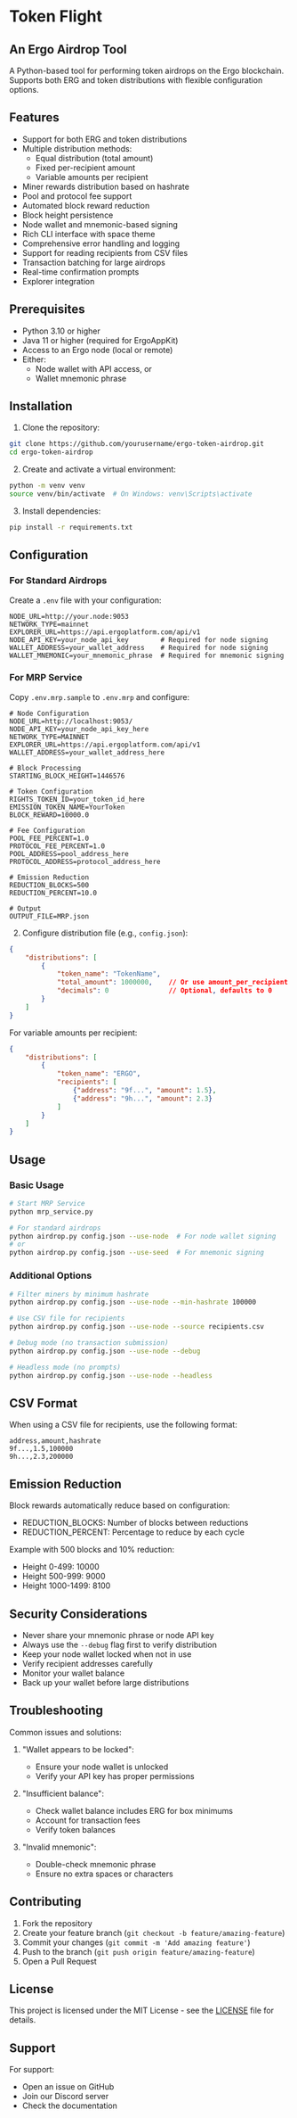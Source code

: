 # Token Flight 
## An Ergo Airdrop Tool

A Python-based tool for performing token airdrops on the Ergo blockchain. Supports both ERG and token distributions with flexible configuration options.

## Features

- Support for both ERG and token distributions
- Multiple distribution methods:
  - Equal distribution (total amount)
  - Fixed per-recipient amount
  - Variable amounts per recipient
- Miner rewards distribution based on hashrate
- Pool and protocol fee support
- Automated block reward reduction
- Block height persistence
- Node wallet and mnemonic-based signing
- Rich CLI interface with space theme
- Comprehensive error handling and logging
- Support for reading recipients from CSV files
- Transaction batching for large airdrops
- Real-time confirmation prompts
- Explorer integration

## Prerequisites

- Python 3.10 or higher
- Java 11 or higher (required for ErgoAppKit)
- Access to an Ergo node (local or remote)
- Either:
  - Node wallet with API access, or
  - Wallet mnemonic phrase

## Installation

1. Clone the repository:
```bash
git clone https://github.com/yourusername/ergo-token-airdrop.git
cd ergo-token-airdrop
```

2. Create and activate a virtual environment:
```bash
python -m venv venv
source venv/bin/activate  # On Windows: venv\Scripts\activate
```

3. Install dependencies:
```bash
pip install -r requirements.txt
```

## Configuration

### For Standard Airdrops
Create a `.env` file with your configuration:
```env
NODE_URL=http://your.node:9053
NETWORK_TYPE=mainnet
EXPLORER_URL=https://api.ergoplatform.com/api/v1
NODE_API_KEY=your_node_api_key        # Required for node signing
WALLET_ADDRESS=your_wallet_address    # Required for node signing
WALLET_MNEMONIC=your_mnemonic_phrase  # Required for mnemonic signing
```

### For MRP Service
Copy `.env.mrp.sample` to `.env.mrp` and configure:
```env
# Node Configuration
NODE_URL=http://localhost:9053/
NODE_API_KEY=your_node_api_key_here
NETWORK_TYPE=MAINNET
EXPLORER_URL=https://api.ergoplatform.com/api/v1
WALLET_ADDRESS=your_wallet_address_here

# Block Processing
STARTING_BLOCK_HEIGHT=1446576

# Token Configuration
RIGHTS_TOKEN_ID=your_token_id_here
EMISSION_TOKEN_NAME=YourToken
BLOCK_REWARD=10000.0

# Fee Configuration
POOL_FEE_PERCENT=1.0
PROTOCOL_FEE_PERCENT=1.0
POOL_ADDRESS=pool_address_here
PROTOCOL_ADDRESS=protocol_address_here

# Emission Reduction
REDUCTION_BLOCKS=500
REDUCTION_PERCENT=10.0

# Output
OUTPUT_FILE=MRP.json
```

2. Configure distribution file (e.g., `config.json`):

```json
{
    "distributions": [
        {
            "token_name": "TokenName",
            "total_amount": 1000000,    // Or use amount_per_recipient
            "decimals": 0               // Optional, defaults to 0
        }
    ]
}
```

For variable amounts per recipient:
```json
{
    "distributions": [
        {
            "token_name": "ERGO",
            "recipients": [
                {"address": "9f...", "amount": 1.5},
                {"address": "9h...", "amount": 2.3}
            ]
        }
    ]
}
```

## Usage

### Basic Usage

```bash
# Start MRP Service
python mrp_service.py

# For standard airdrops
python airdrop.py config.json --use-node  # For node wallet signing
# or
python airdrop.py config.json --use-seed  # For mnemonic signing
```

### Additional Options

```bash
# Filter miners by minimum hashrate
python airdrop.py config.json --use-node --min-hashrate 100000

# Use CSV file for recipients
python airdrop.py config.json --use-node --source recipients.csv

# Debug mode (no transaction submission)
python airdrop.py config.json --use-node --debug

# Headless mode (no prompts)
python airdrop.py config.json --use-node --headless
```

## CSV Format

When using a CSV file for recipients, use the following format:

```csv
address,amount,hashrate
9f...,1.5,100000
9h...,2.3,200000
```

## Emission Reduction

Block rewards automatically reduce based on configuration:
- REDUCTION_BLOCKS: Number of blocks between reductions
- REDUCTION_PERCENT: Percentage to reduce by each cycle

Example with 500 blocks and 10% reduction:
- Height 0-499: 10000
- Height 500-999: 9000
- Height 1000-1499: 8100

## Security Considerations

- Never share your mnemonic phrase or node API key
- Always use the `--debug` flag first to verify distribution
- Keep your node wallet locked when not in use
- Verify recipient addresses carefully
- Monitor your wallet balance
- Back up your wallet before large distributions

## Troubleshooting

Common issues and solutions:

1. "Wallet appears to be locked":
   - Ensure your node wallet is unlocked
   - Verify your API key has proper permissions

2. "Insufficient balance":
   - Check wallet balance includes ERG for box minimums
   - Account for transaction fees
   - Verify token balances

3. "Invalid mnemonic":
   - Double-check mnemonic phrase
   - Ensure no extra spaces or characters

## Contributing

1. Fork the repository
2. Create your feature branch (`git checkout -b feature/amazing-feature`)
3. Commit your changes (`git commit -m 'Add amazing feature'`)
4. Push to the branch (`git push origin feature/amazing-feature`)
5. Open a Pull Request

## License

This project is licensed under the MIT License - see the [LICENSE](LICENSE) file for details.

## Support

For support:
- Open an issue on GitHub
- Join our Discord server
- Check the documentation